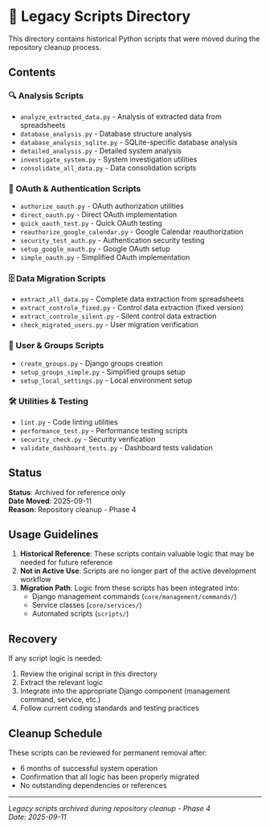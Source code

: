 # 🐍 Legacy Scripts Directory

This directory contains historical Python scripts that were moved during the repository cleanup process.

## Contents

### 🔍 Analysis Scripts
- `analyze_extracted_data.py` - Analysis of extracted data from spreadsheets
- `database_analysis.py` - Database structure analysis
- `database_analysis_sqlite.py` - SQLite-specific database analysis
- `detailed_analysis.py` - Detailed system analysis
- `investigate_system.py` - System investigation utilities
- `consolidate_all_data.py` - Data consolidation scripts

### 🔐 OAuth & Authentication Scripts
- `authorize_oauth.py` - OAuth authorization utilities
- `direct_oauth.py` - Direct OAuth implementation
- `quick_oauth_test.py` - Quick OAuth testing
- `reauthorize_google_calendar.py` - Google Calendar reauthorization
- `security_test_auth.py` - Authentication security testing
- `setup_google_oauth.py` - Google OAuth setup
- `simple_oauth.py` - Simplified OAuth implementation

### 🗄️ Data Migration Scripts
- `extract_all_data.py` - Complete data extraction from spreadsheets
- `extract_controle_fixed.py` - Control data extraction (fixed version)
- `extract_controle_silent.py` - Silent control data extraction
- `check_migrated_users.py` - User migration verification

### 👥 User & Groups Scripts
- `create_groups.py` - Django groups creation
- `setup_groups_simple.py` - Simplified groups setup
- `setup_local_settings.py` - Local environment setup

### 🛠️ Utilities & Testing
- `lint.py` - Code linting utilities
- `performance_test.py` - Performance testing scripts
- `security_check.py` - Security verification
- `validate_dashboard_tests.py` - Dashboard tests validation

## Status

**Status**: Archived for reference only  
**Date Moved**: 2025-09-11  
**Reason**: Repository cleanup - Phase 4  

## Usage Guidelines

1. **Historical Reference**: These scripts contain valuable logic that may be needed for future reference
2. **Not in Active Use**: Scripts are no longer part of the active development workflow
3. **Migration Path**: Logic from these scripts has been integrated into:
   - Django management commands (`core/management/commands/`)
   - Service classes (`core/services/`)
   - Automated scripts (`scripts/`)

## Recovery

If any script logic is needed:
1. Review the original script in this directory
2. Extract the relevant logic
3. Integrate into the appropriate Django component (management command, service, etc.)
4. Follow current coding standards and testing practices

## Cleanup Schedule

These scripts can be reviewed for permanent removal after:
- 6 months of successful system operation
- Confirmation that all logic has been properly migrated
- No outstanding dependencies or references

---
*Legacy scripts archived during repository cleanup - Phase 4*  
*Date: 2025-09-11*